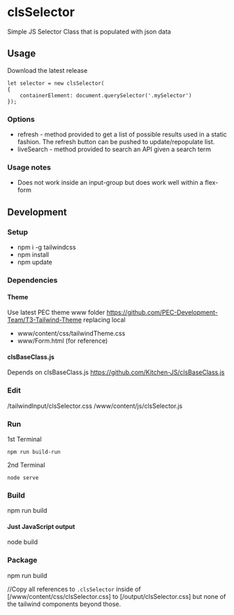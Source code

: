 # clsSelector
Simple JS Selector Class that is populated with json data

## Usage
Download the latest release
```
let selector = new clsSelector(
{
    containerElement: document.querySelector('.mySelector')
});
```

### Options
- refresh - method provided to get a list of possible results used in a static fashion. The refresh button can be pushed to update/repopulate list.
- liveSearch - method provided to search an API given a search term

### Usage notes
- Does not work inside an input-group but does work well within a flex-form

## Development

### Setup
- npm i -g tailwindcss
- npm install
- npm update

### Dependencies

#### Theme
Use latest PEC theme www folder https://github.com/PEC-Development-Team/T3-Tailwind-Theme replacing local
- www/content/css/tailwindTheme.css
- www/Form.html (for reference)

#### clsBaseClass.js
Depends on clsBaseClass.js https://github.com/Kitchen-JS/clsBaseClass.js

### Edit
/tailwindInput/clsSelector.css
/www/content/js/clsSelector.js

### Run
1st Terminal
```
npm run build-run
```
2nd Terminal
```
node serve
```

### Build
npm run build

#### Just JavaScript output
node build

### Package
npm run build

//Copy all references to ```.clsSelector``` inside of [/www/content/css/clsSelector.css] to [/output/clsSelector.css] but none of the tailwind components beyond those.